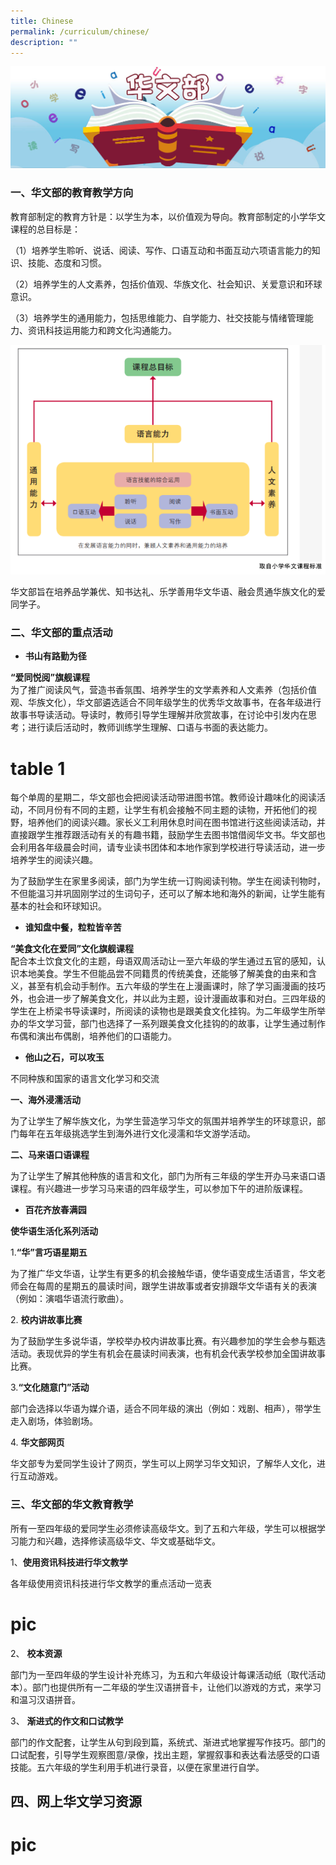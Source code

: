 ```yaml
---
title: Chinese
permalink: /curriculum/chinese/
description: ""
---
```

![](/images/Chinese-banner2.jpeg)

### 一、华文部的教育教学方向

教育部制定的教育方针是：以学生为本，以价值观为导向。教育部制定的小学华文课程的总目标是：

（1）培养学生聆听、说话、阅读、写作、口语互动和书面互动六项语言能力的知识、技能、态度和习惯。 

（2）培养学生的人文素养，包括价值观、华族文化、社会知识、关爱意识和环球意识。

（3）培养学生的通用能力，包括思维能力、自学能力、社交技能与情绪管理能力、资讯科技运用能力和跨文化沟通能力。

![](/images/MT_framework.png)

华文部旨在培养品学兼优、知书达礼、乐学善用华文华语、融会贯通华族文化的爱同学子。


### 二、华文部的重点活动


*   **书山有路勤为径**

**“爱同悦阅”旗舰课程**    
为了推广阅读风气，营造书香氛围、培养学生的文学素养和人文素养（包括价值观、华族文化），华文部遴选适合不同年级学生的优秀华文故事书，在各年级进行故事书导读活动。导读时，教师引导学生理解并欣赏故事，在讨论中引发内在思考；进行读后活动时，教师训练学生理解、口语与书面的表达能力。

# table 1

每个单周的星期二，华文部也会把阅读活动带进图书馆。教师设计趣味化的阅读活动，不同月份有不同的主题，让学生有机会接触不同主题的读物，开拓他们的视野，培养他们的阅读兴趣。家长义工利用休息时间在图书馆进行这些阅读活动，并直接跟学生推荐跟活动有关的有趣书籍，鼓励学生去图书馆借阅华文书。华文部也会利用各年级晨会时间，请专业读书团体和本地作家到学校进行导读活动，进一步培养学生的阅读兴趣。

为了鼓励学生在家里多阅读，部门为学生统一订购阅读刊物。学生在阅读刊物时，不但能温习并巩固刚学过的生词句子，还可以了解本地和海外的新闻，让学生能有基本的社会和环球知识。

  

*   **谁知盘中餐，粒粒皆辛苦**

**“美食文化在爱同”文化旗舰课程**    
配合本土饮食文化的主题，母语双周活动让一至六年级的学生通过五官的感知，认识本地美食。学生不但能品尝不同籍贯的传统美食，还能够了解美食的由来和含义，甚至有机会动手制作。五六年级的学生在上漫画课时，除了学习画漫画的技巧外，也会进一步了解美食文化，并以此为主题，设计漫画故事和对白。三四年级的学生在上桥梁书导读课时，所阅读的读物也是跟美食文化挂钩。为二年级学生所举办的华文学习营，部门也选择了一系列跟美食文化挂钩的的故事，让学生通过制作布偶和演出布偶剧，培养他们的口语能力。

  

*   **他山之石，可以攻玉**

不同种族和国家的语言文化学习和交流

  

**一、海外浸濡活动**

为了让学生了解华族文化，为学生营造学习华文的氛围并培养学生的环球意识，部门每年在五年级挑选学生到海外进行文化浸濡和华文游学活动。

  

**二、马来语口语课程**

为了让学生了解其他种族的语言和文化，部门为所有三年级的学生开办马来语口语课程。有兴趣进一步学习马来语的四年级学生，可以参加下午的进阶版课程。

  

*   **百花齐放春满园**

**使华语生活化系列活动**

1.**“华”言巧语星期五**

为了推广华文华语，让学生有更多的机会接触华语，使华语变成生活语言，华文老师会在每周的星期五的晨读时间，跟学生讲故事或者安排跟华文华语有关的表演（例如：演唱华语流行歌曲）。


2. **校内讲故事比赛**

为了鼓励学生多说华语，学校举办校内讲故事比赛。有兴趣参加的学生会参与甄选活动。表现优异的学生有机会在晨读时间表演，也有机会代表学校参加全国讲故事比赛。


3.**“文化随意门”活动**

部门会选择以华语为媒介语，适合不同年级的演出（例如：戏剧、相声），带学生走入剧场，体验剧场。


4. **华文部网页**

华文部专为爱同学生设计了网页，学生可以上网学习华文知识，了解华人文化，进行互动游戏。

### 三、华文部的华文教育教学

所有一至四年级的爱同学生必须修读高级华文。到了五和六年级，学生可以根据学习能力和兴趣，选择修读高级华文、华文或基础华文。

  

1、**使用资讯科技进行华文教学**

各年级使用资讯科技进行华文教学的重点活动一览表


# pic

2、 **校本资源**  

部门为一至四年级的学生设计补充练习，为五和六年级设计每课活动纸（取代活动本）。部门也提供所有一二年级的学生汉语拼音卡，让他们以游戏的方式，来学习和温习汉语拼音。

  

3、 **渐进式的作文和口试教学**

部门的作文配套，让学生从句到段到篇，系统式、渐进式地掌握写作技巧。部门的口试配套，引导学生观察图意/录像，找出主题，掌握叙事和表达看法感受的口语技能。五六年级的学生利用手机进行录音，以便在家里进行自学。

四、网上华文学习资源
----------


# pic

